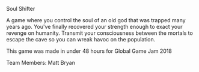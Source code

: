 Soul Shifter

A game where you control the soul of an old god that was trapped many years ago. You've finally recovered your strength enough to exact your revenge on humanity. Transmit your consciousness between the mortals to escape the cave so you can wreak havoc on the population.

This game was made in under 48 hours for Global Game Jam 2018

Team Members:
	Matt Bryan

